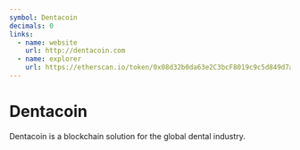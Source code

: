 ```yaml
---
symbol: Dentacoin
decimals: 0
links:
  - name: website
    url: http://dentacoin.com
  - name: explorer
    url: https://etherscan.io/token/0x08d32b0da63e2C3bcF8019c9c5d849d7a9d791e6
---
```


# Dentacoin

Dentacoin is a blockchain solution for the global dental industry.
